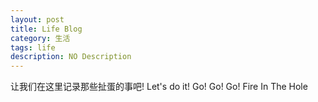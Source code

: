 ```yaml
---
layout: post
title: Life Blog
category: 生活
tags: life
description: NO Description
---
```

让我们在这里记录那些扯蛋的事吧!
Let's do it! Go! Go! Go! Fire In The Hole
